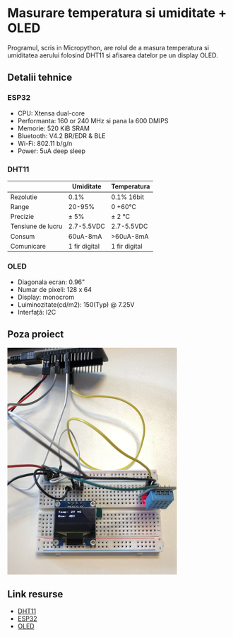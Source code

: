 # Masurare temperatura si umiditate + OLED
Programul, scris in Micropython, are rolul de a masura temperatura si umiditatea aerului folosind DHT11 si afisarea datelor pe un display OLED.

## Detalii tehnice

### ESP32
- CPU: Xtensa dual-core
- Performanta: 160 or 240 MHz si pana la 600 DMIPS
- Memorie: 520 KiB SRAM
- Bluetooth: V4.2 BR/EDR & BLE
- Wi-Fi: 802.11 b/g/n
- Power: 5uA deep sleep

### DHT11
 &nbsp; | Umiditate | Temperatura
--- | --- | ---
Rezolutie | 0.1% | 0.1% 16bit
Range | 20-95% | 0 +60°C
Precizie | ± 5% | ± 2 °C
Tensiune de lucru | 2.7-5.5VDC | 2.7-5.5VDC
Consum | 60uA-8mA | >60uA-8mA
Comunicare | 1 fir digital | 1 fir digital

### OLED
- Diagonala ecran: 0.96”
- Numar de pixeli: 128 x 64
- Display: monocrom
- Luiminozitate(cd/m2): 150(Typ) @ 7.25V
- Interfață: I2C

## Poza proiect
<img src="images/dht11.jpg" height="512" widt="1024">

## Link resurse
- [DHT11](https://www.xab3.ro/produse/modul-electronic-cu-senzor-dht-11)
- [ESP32](https://www.xab3.ro/produse/esp32-devkit-wh)
- [OLED](https://www.xab3.ro/produse/oled-096-128x64-i2c)